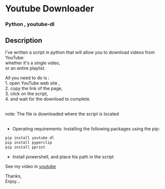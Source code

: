 # Youtube Downloader

### Python , youtube-dl

## Description

I've written a script in python that will allow you to download videos from YouTube: <br>
     whether it's a single video,  <br>
     or an entire playlist. <br>

All you need to do is : <br>
    1. open YouTube web site , <br>
    2. copy the link of the page,  <br>
    3. click on the script, <br>
    4. and wait for the download to complete. <br> <br>

note: The file is downloaded where the script is located <br> <br>


* Operating requirements: Installing the following packages using the pip:
```python
pip install youtube-dl
pip install pyperclip
pip install pprint
```
* Install powershell, and place his path in the script

See my video in [youtube](https://youtu.be/M6Xf87ZN0aw)


Thanks,  <br>
Enjoy...
